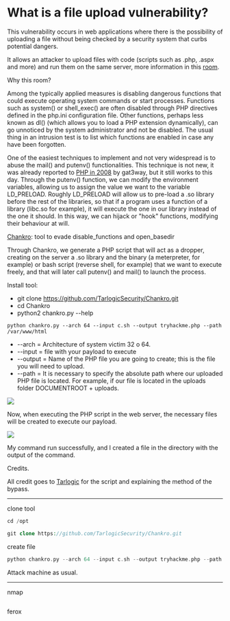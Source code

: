 # What is a file upload vulnerability?

This vulnerability occurs in web applications where there is the possibility of uploading a file without being checked by a security system that curbs potential dangers. 

It allows an attacker to upload files with code (scripts such as .php, .aspx and more) and run them on the same server, more information in this [room](https://tryhackme.com/room/uploadvulns).  

Why this room?  

Among the typically applied measures is disabling dangerous functions that could execute operating system commands or start processes. Functions such as system() or shell_exec() are often disabled through PHP directives defined in the php.ini configuration file. Other functions, perhaps less known as dl() (which allows you to load a PHP extension dynamically), can go unnoticed by the system administrator and not be disabled. The usual thing in an intrusion test is to list which functions are enabled in case any have been forgotten.

One of the easiest techniques to implement and not very widespread is to abuse the mail() and putenv() functionalities. This technique is not new, it was already reported to [PHP in 2008](https://bugs.php.net/bug.php?id=46741) by gat3way, but it still works to this day. Through the putenv() function, we can modify the environment variables, allowing us to assign the value we want to the variable LD_PRELOAD. Roughly LD_PRELOAD will allow us to pre-load a .so library before the rest of the libraries, so that if a program uses a function of a library (libc.so for example), it will execute the one in our library instead of the one it should. In this way, we can hijack or "hook" functions, modifying their behaviour at will.

[Chankro](https://github.com/TarlogicSecurity/Chankro): tool to evade disable_functions and open_basedir

Through Chankro, we generate a PHP script that will act as a dropper, creating on the server a .so library and the binary (a meterpreter, for example) or bash script (reverse shell, for example) that we want to execute freely, and that will later call putenv() and mail() to launch the process.

Install tool:

- git clone https://github.com/TarlogicSecurity/Chankro.git
- cd Chankro
- python2 chankro.py --help


`python chankro.py --arch 64 --input c.sh --output tryhackme.php --path /var/www/html`

  
- --arch = Architecture of system victim 32 o 64.
- --input = file with your payload to execute
- --output = Name of the PHP file you are going to create; this is the file you will need to upload.
- --path = It is necessary to specify the absolute path where our uploaded PHP file is located. For example, if our file is located in the uploads folder DOCUMENTROOT + uploads. 


![](https://i.imgur.com/LdyyDOn.png)  


Now, when executing the PHP script in the web server, the necessary files will be created to execute our payload.


![](https://i.imgur.com/R5enl2U.png)

My command run successfully, and I created a file in the directory with the output of the command.

Credits.

All credit goes to [Tarlogic](https://www.tarlogic.com/blog/evadir-disable_functions-open_basedir/) for the script and explaining the method of the bypass.

---

clone tool
```php
cd /opt
```

```php
git clone https://github.com/TarlogicSecurity/Chankro.git
```

create file
```php
python chankro.py --arch 64 --input c.sh --output tryhackme.php --path /var/www/html
```

Attack machine as usual.

---

nmap
```php

```

ferox
```php

```

